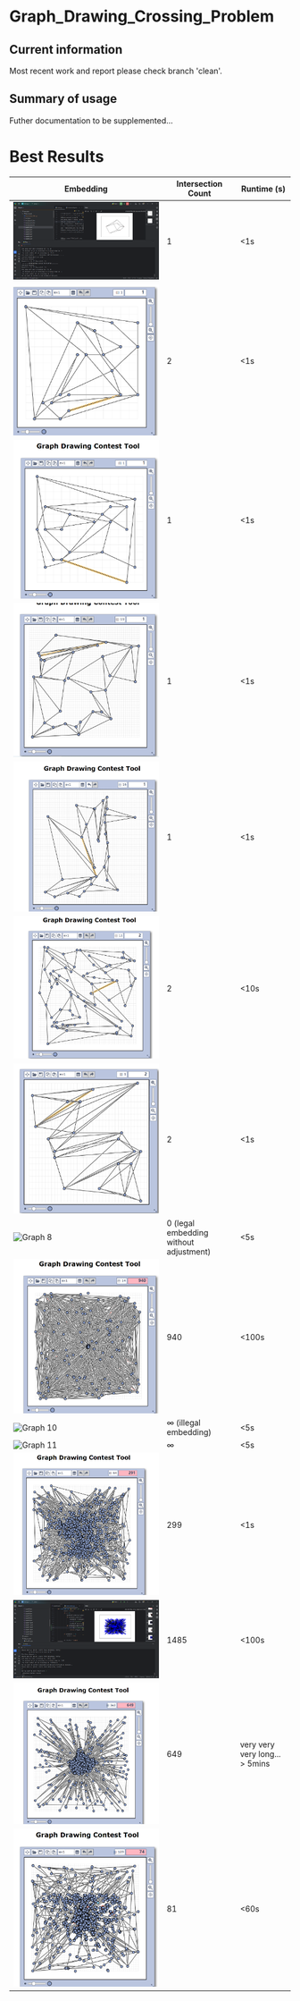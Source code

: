 # Graph_Drawing_Crossing_Problem
## Current information
Most recent work and report please check branch 'clean'.
## Summary of usage
Futher documentation to be supplemented...

# Best Results
| Embedding        | Intersection Count | Runtime (s) |
|----------------------------|--------------------|-------------|
| ![Graph 1](https://github.com/Assignmentsymbol/graph_crossing/blob/c5d711af630a4a600dc8f9deff5c8f14520fe6fd/python/pics/g1.png) | 1                 | <1s       |
| ![Graph 2](https://github.com/Assignmentsymbol/graph_crossing/blob/c5d711af630a4a600dc8f9deff5c8f14520fe6fd/python/pics/g2.png) | 2                 | <1s       |
| ![Graph 3](https://github.com/Assignmentsymbol/graph_crossing/blob/669b91df9aaacf3af26dbdefcba1eae2401d952b/python/pics/g3.png) | 1                 | <1s       |
| ![Graph 4](https://github.com/Assignmentsymbol/graph_crossing/blob/c5d711af630a4a600dc8f9deff5c8f14520fe6fd/python/pics/g4.png) | 1                 | <1s       |
| ![Graph 5](https://github.com/Assignmentsymbol/graph_crossing/blob/c5d711af630a4a600dc8f9deff5c8f14520fe6fd/python/pics/g5.png) | 1                 | <1s      |
| ![Graph 6](https://github.com/Assignmentsymbol/graph_crossing/blob/c5d711af630a4a600dc8f9deff5c8f14520fe6fd/python/pics/g6.png) | 2                 | <10s       |
| ![Graph 7](https://github.com/Assignmentsymbol/graph_crossing/blob/669b91df9aaacf3af26dbdefcba1eae2401d952b/python/pics/g7.png)| 2                 | <1s      |
| ![Graph 8](https://github.com/Assignmentsymbol/graph_crossing/blob/c5d711af630a4a600dc8f9deff5c8f14520fe6fd/python/pics/g8.png) | 0 (legal embedding without adjustment)               | <5s       |
| ![Graph 9](https://github.com/Assignmentsymbol/graph_crossing/blob/c5d711af630a4a600dc8f9deff5c8f14520fe6fd/python/pics/g9.png) | 940                | <100s|
| ![Graph 10](https://github.com/Assignmentsymbol/graph_crossing/blob/c5d711af630a4a600dc8f9deff5c8f14520fe6fd/python/pics/g10.png) | ∞ (illegal embedding)                 | <5s       |
| ![Graph 11](https://github.com/Assignmentsymbol/graph_crossing/blob/c5d711af630a4a600dc8f9deff5c8f14520fe6fd/python/pics/g11.png) | ∞                 | <5s       |
| ![Graph 12](https://github.com/Assignmentsymbol/graph_crossing/blob/c5d711af630a4a600dc8f9deff5c8f14520fe6fd/python/pics/g12.png) | 299               | <1s       |
| ![Graph 13](https://github.com/Assignmentsymbol/graph_crossing/blob/c5d711af630a4a600dc8f9deff5c8f14520fe6fd/python/pics/g13.png) | 1485              | <100s       |
| ![Graph 14](https://github.com/Assignmentsymbol/graph_crossing/blob/c5d711af630a4a600dc8f9deff5c8f14520fe6fd/python/pics/g14.png) | 649                 | very very very long... > 5mins       |
| ![Graph 15](https://github.com/Assignmentsymbol/graph_crossing/blob/c5d711af630a4a600dc8f9deff5c8f14520fe6fd/python/pics/g15.png) | 81                | <60s       |



